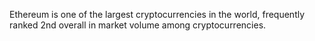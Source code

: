 Ethereum is one of the largest cryptocurrencies in the world, frequently ranked 2nd overall in market volume among cryptocurrencies.





